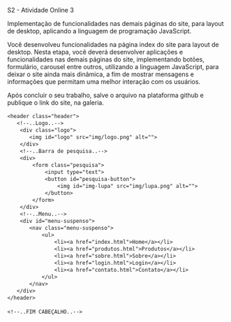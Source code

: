 
S2 - Atividade Online 3



Implementação de funcionalidades nas demais páginas do site, para layout de desktop, aplicando a linguagem de programação JavaScript. 

Você desenvolveu funcionalidades na página index do site para layout de desktop. Nesta etapa, você deverá desenvolver aplicações e funcionalidades nas demais páginas do site, implementando botões, formulário, carousel entre outros, utilizando a linguagem JavaScript, para deixar o site ainda mais dinâmica, a fim de mostrar mensagens e informações que permitam uma melhor interação com os usuários.

Após concluir o seu trabalho, salve o arquivo na plataforma github e publique o link do site, na galeria.



<!--..INICIO CABEÇALHO..-->
    
    <header class="header">
       <!--..Logo..-->
        <div class="logo">
           <img id="logo" src="img/logo.png" alt="">
        </div>
        <!--..Barra de pesquisa..-->
        <div>
            <form class="pesquisa">
                <input type="text">
                <button id="pesquisa-button">
                    <img id="img-lupa" src="img/lupa.png" alt="">
                </button>
            </form>
        </div>
        <!--..Menu..-->
        <div id="menu-suspenso">
           <nav class="menu-suspenso">
               <ul>
                   <li><a href="index.html">Home</a></li>
                   <li><a href="produtos.html">Produtos</a></li>
                   <li><a href="sobre.html">Sobre</a></li>
                   <li><a href="login.html">Login</a></li>
                   <li><a href="contato.html">Contato</a></li>
               </ul>
           </nav>
       </div>
    </header>
    
    <!--..FIM CABEÇALHO..-->